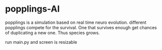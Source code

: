 # popplings-AI
popplings is a simulation based on real time neuro evolution.
different popplings compete for the survival. One that survives enough get chances of duplicating a new one. Thus species grows.

run main.py and screen is resizable

